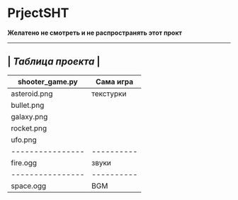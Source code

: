 # PrjectSHT
**Желатено не смотреть и не распространять этот прокт**

---------------------------
|     ***Таблица проекта***     |
---------------------------
shooter_game.py | Сама игра
----------------|----------
asteroid.png    | текстурки
bullet.png      |
galaxy.png      |
rocket.png      |
ufo.png         |
----------------|----------
fire.ogg        | звуки
----------------|----------
space.ogg       | BGM

